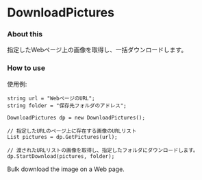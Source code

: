 ﻿DownloadPictures
================
### About this

指定したWebページ上の画像を取得し、一括ダウンロードします。

### How to use

使用例:  

    string url = "WebページのURL";   
    string folder = "保存先フォルダのアドレス";

    DownloadPictures dp = new DownloadPictures();

    // 指定したURLのページ上に存在する画像のURLリスト
    List pictures = dp.GetPictures(url);

    // 渡されたURLリストの画像を取得し、指定したフォルダにダウンロードします。
    dp.StartDownload(pictures, folder);

Bulk download the image on a Web page.
